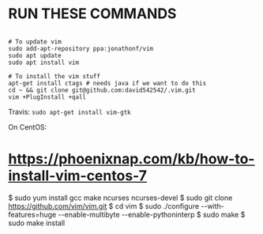 # RUN THESE COMMANDS
```

# To update vim
sudo add-apt-repository ppa:jonathonf/vim
sudo apt update
sudo apt install vim

# To install the vim stuff
apt-get install ctags # needs java if we want to do this
cd ~ && git clone git@github.com:david542542/.vim.git
vim +PlugInstall +qall
```

Travis: `sudo apt-get install vim-gtk`

On CentOS:

# https://phoenixnap.com/kb/how-to-install-vim-centos-7
$ sudo yum install gcc make ncurses ncurses-devel
$ sudo git clone https://github.com/vim/vim.git
$ cd vim
$ sudo ./configure --with-features=huge --enable-multibyte --enable-pythoninterp
$ sudo make
$ sudo make install


